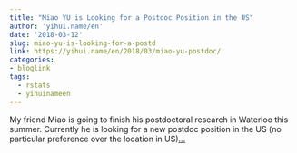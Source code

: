 ```yaml
---
title: "Miao YU is Looking for a Postdoc Position in the US"
author: 'yihui.name/en'
date: '2018-03-12'
slug: miao-yu-is-looking-for-a-postd
link: https://yihui.name/en/2018/03/miao-yu-postdoc/
categories:
- bloglink
tags:
  - rstats
  - yihuinameen
---
```


My friend Miao is going to finish his postdoctoral research in Waterloo this summer. Currently he is looking for a new postdoc position in the US (no particular preference over the location in US)[... <i class="fas fa-external-link-alt"></i>](https://yihui.name/en/2018/03/miao-yu-postdoc/)

